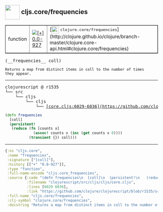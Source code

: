 ## <img width="48px" valign="middle" src="http://i.imgur.com/Hi20huC.png"> cljs.core/frequencies

 <table border="1">
<tr>
<td>function</td>
<td><a href="https://github.com/cljsinfo/api-refs/tree/0.0-927"><img valign="middle" alt="[+] 0.0-927" src="https://img.shields.io/badge/+-0.0--927-lightgrey.svg"></a> </td>
<td>
[<img height="24px" valign="middle" src="http://i.imgur.com/1GjPKvB.png"> <samp>clojure.core/frequencies</samp>](http://clojure.github.io/clojure/branch-master/clojure.core-api.html#clojure.core/frequencies)
</td>
</tr>
</table>

 <samp>
(__frequencies__ coll)<br>
</samp>

```
Returns a map from distinct items in coll to the number of times
they appear.
```

---

 <pre>
clojurescript @ r1535
└── src
    └── cljs
        └── cljs
            └── <ins>[core.cljs:6029-6036](https://github.com/clojure/clojurescript/blob/r1535/src/cljs/cljs/core.cljs#L6029-L6036)</ins>
</pre>

```clj
(defn frequencies
  [coll]
  (persistent!
   (reduce (fn [counts x]
             (assoc! counts x (inc (get counts x 0))))
           (transient {}) coll)))
```


---

```clj
{:ns "cljs.core",
 :name "frequencies",
 :signature ["[coll]"],
 :history [["+" "0.0-927"]],
 :type "function",
 :full-name-encode "cljs.core_frequencies",
 :source {:code "(defn frequencies\n  [coll]\n  (persistent!\n   (reduce (fn [counts x]\n             (assoc! counts x (inc (get counts x 0))))\n           (transient {}) coll)))",
          :filename "clojurescript/src/cljs/cljs/core.cljs",
          :lines [6029 6036],
          :link "https://github.com/clojure/clojurescript/blob/r1535/src/cljs/cljs/core.cljs#L6029-L6036"},
 :full-name "cljs.core/frequencies",
 :clj-symbol "clojure.core/frequencies",
 :docstring "Returns a map from distinct items in coll to the number of times\nthey appear."}

```
